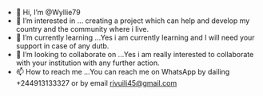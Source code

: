 - 👋 Hi, I’m @Wyllie79
- 👀 I’m interested in ... creating a project which can help and develop my country and the community where i live.
- 🌱 I’m currently learning ...Yes i am currently learning and I will need your support in case of any dutb.
- 💞️ I’m looking to collaborate on ...Yes i am really interested to collaborate with your institution with any further action.
- 📫 How to reach me ...You can reach me on WhatsApp by dailing +244913133327 or by email rivuili45@gmail.com

<!---
Wyllie79/Wyllie79 is a ✨ special ✨ repository because its `README.md` (this file) appears on your GitHub profile.
You can click the Preview link to take a look at your changes.
---> 
